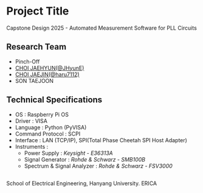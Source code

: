 # Project Title
Capstone Design 2025 - Automated Measurement Software for PLL Circuits

## Research Team
- Pinch-Off
- [CHOI JAEHYUN(@JHyunE)](https://github.com/JHyunE)
- [CHOI JAEJIN(@haru7112)](https://github.com/haru7112)
- SON TAEJOON
  
## Technical Specifications
- OS : Raspberry Pi OS
- Driver : VISA
- Language : Python (PyVISA)
- Command Protocol : SCPI
- Interface : LAN (TCP/IP), SPI(Total Phase Cheetah SPI Host Adapter)
- Instruments :
  - Power Supply : *Keysight - E36313A*
  - Signal Generator : *Rohde & Schwarz - SMB100B*
  - Spectrum & Signal Analyzer : *Rohde & Schwarz - FSV3000*

##
School of Electrical Engineering,
Hanyang University. ERICA
